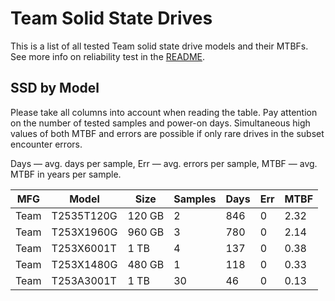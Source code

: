 Team Solid State Drives
=======================

This is a list of all tested Team solid state drive models and their MTBFs. See
more info on reliability test in the [README](https://github.com/linuxhw/EnterpriseDrive).

SSD by Model
------------

Please take all columns into account when reading the table. Pay attention on the
number of tested samples and power-on days. Simultaneous high values of both MTBF
and errors are possible if only rare drives in the subset encounter errors.

Days — avg. days per sample,
Err  — avg. errors per sample,
MTBF — avg. MTBF in years per sample.

| MFG       | Model              | Size   | Samples | Days  | Err   | MTBF   |
|-----------|--------------------|--------|---------|-------|-------|--------|
| Team      | T2535T120G         | 120 GB | 2       | 846   | 0     | 2.32   |
| Team      | T253X1960G         | 960 GB | 3       | 780   | 0     | 2.14   |
| Team      | T253X6001T         | 1 TB   | 4       | 137   | 0     | 0.38   |
| Team      | T253X1480G         | 480 GB | 1       | 118   | 0     | 0.33   |
| Team      | T253A3001T         | 1 TB   | 30      | 46    | 0     | 0.13   |
